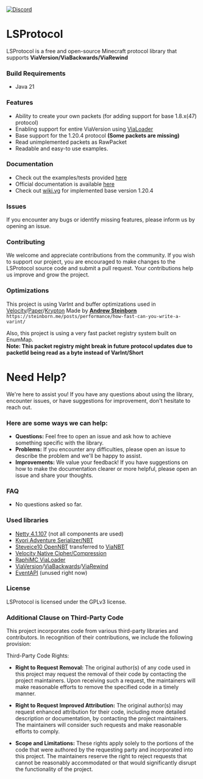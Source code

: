 [![Discord](https://img.shields.io/discord/1255209755757248643)](https://discord.gg/rAhJY2Sh2y)

# LSProtocol

LSProtocol is a free and open-source Minecraft protocol library that supports **ViaVersion/ViaBackwards/ViaRewind**

### Build Requirements
- Java 21

### Features
- Ability to create your own packets (for adding support for base 1.8.x(47) protocol)
- Enabling support for entire ViaVersion using [ViaLoader](https://github.com/ViaVersion/ViaLoader)
- Base support for the 1.20.4 protocol **(Some packets are missing)**
- Read unimplemented packets as RawPacket
- Readable and easy-to use examples.

### Documentation
- Check out the examples/tests provided [here](/src/test/java/legacyTest)
- Official documentation is available [here](/doc/USAGE.md)
- Check out [wiki.vg](https://wiki.vg/index.php?title=Protocol&oldid=19208) for implemented base version 1.20.4

### Issues
If you encounter any bugs or identify missing features, please inform us by opening an issue.

### Contributing
We welcome and appreciate contributions from the community. If you wish to support our project, you are encouraged to make changes to the LSProtocol source code and submit a pull request. Your contributions help us improve and grow the project.

### Optimizations
This project is using VarInt and buffer optimizations used in [Velocity](https://github.com/PaperMC/Velocity)/[Paper](https://github.com/PaperMC/Paper)/[Krypton](https://github.com/astei/krypton)
Made by **[Andrew Steinborn](https://github.com/astei)**  
``https://steinborn.me/posts/performance/how-fast-can-you-write-a-varint/``

Also, this project is using a very fast packet registry system built on EnumMap.  
**Note: This packet registry might break in future protocol updates due to packetId being read as a byte instead of VarInt/Short**

# Need Help?
We're here to assist you! If you have any questions about using the library, encounter issues, or have suggestions for improvement, don't hesitate to reach out.

### Here are some ways we can help:
- **Questions:** Feel free to open an issue and ask how to achieve something specific with the library.
- **Problems:** If you encounter any difficulties, please open an issue to describe the problem and we'll be happy to assist.
- **Improvements:** We value your feedback! If you have suggestions on how to make the documentation clearer or more helpful, please open an issue and share your thoughts.

### FAQ
- No questions asked so far.

### Used libraries
- [Netty 4.1.107](https://github.com/netty/netty) (not all components are used)
- [Kyori Adventure Serializer/NBT](https://github.com/KyoriPowered/adventure)
- [Steveice10 OpenNBT](https://github.com/GeyserMC/OpenNBT) transferred to [ViaNBT](https://github.com/ViaVersion/ViaNBT)
- [Velocity Native Cipher/Compression](https://github.com/PaperMC/Velocity/tree/dev/3.0.0/native)
- [RaphiMC ViaLoader](https://github.com/ViaVersion/ViaLoader)
- [ViaVersion](https://github.com/ViaVersion)/[ViaBackwards](https://github.com/ViaVersion/ViaBackwards)/[ViaRewind](https://github.com/ViaVersion/ViaRewind)
- [EventAPI](https://bitbucket.org/DarkMagician6/eventapi) (unused right now)

### License
LSProtocol is licensed under the GPLv3 license.
### Additional Clause on Third-Party Code

This project incorporates code from various third-party libraries and contributors. In recognition of their contributions, we include the following provision:

Third-Party Code Rights:

- **Right to Request Removal:** The original author(s) of any code used in this project may request the removal of their code by contacting the project maintainers. Upon receiving such a request, the maintainers will make reasonable efforts to remove the specified code in a timely manner.

- **Right to Request Improved Attribution:** The original author(s) may request enhanced attribution for their code, including more detailed description or documentation, by contacting the project maintainers. The maintainers will consider such requests and make reasonable efforts to comply.

- **Scope and Limitations:** These rights apply solely to the portions of the code that were authored by the requesting party and incorporated into this project. The maintainers reserve the right to reject requests that cannot be reasonably accommodated or that would significantly disrupt the functionality of the project.